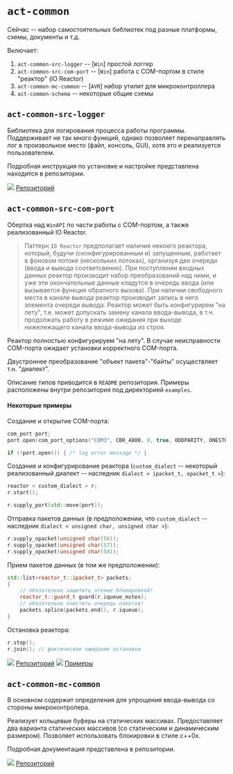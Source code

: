 # `act-common`

Сейчас -- набор самостоятельных библиотек под разные платформы, схемы, документы и т.д.

Включает:

1. `act-common-src-logger` -- [`Win`] простой логгер
1. `act-common-src-com-port` -- [`Win`] работа с COM-портом в стиле "реактор" (IO Reactor)
1. `act-common-mc-common` -- [`AVR`] набор утилит для микроконтроллера
1. `act-common-schema` -- некоторые общие схемы

## `act-common-src-logger`

Библиотека для логирования процесса работы программы. Поддерживает не так много функций, однако позволяет перенаправлять лог в произвольное место (файл, консоль, GUI), хотя это и реализуется пользователем.

Подробная инструкция по установке и настройке представлена находится в репозитории.

![](https://assets-cdn.github.com/favicon.ico) [Репозиторий](https://github.com/Dqxl1t0AQAave4/act-common-src-logger)

## `act-common-src-com-port`

Обертка над `WinAPI` по части работы с COM-портом, а также реализованный IO Reactor.

> Паттерн `IO Reactor` предполагает наличие некоего реактора, который, будучи (сконфигурированным и) запущенным, работает в фоновом потоке (нескольких потоках), организуя две очереди (ввода и вывода соответсвенно). При поступлении входных данных реактор производит набор преобразований над ними, и уже эти окончательные данные кладутся в очередь ввода (или вызывается функция обратного вызова). При наличии свободного места в канале вывода реактор производит запись в него элемента очереди вывода. Реактор может быть конфигурирем "на лету", т.е. может допускать замену канала ввода-вывода, в т.ч. продолжать работу в режиме ожидания при выходе нижележащего канала ввода-вывода из строя.

Реактор полностью конфигурируем "на лету". В случае неисправности COM-порта ожидает установки корректного COM-порта.

Двустроннее преобразование "объект пакета"-"байты" осуществляет т.н. "диалект".

Описание типов приводится в `README` репозитория. Примеры расположены внутри репозитория под директорией `examples`.

#### Некоторые примеры

Создание и открытие COM-порта:

```cpp
com_port port;
port.open(com_port_options("COM3", CBR_4800, 8, true, ODDPARITY, ONESTOPBIT));

if (!port.open()) { /* log error message */ }
```

Создание и конфигурирование реактора (`custom_dialect` -- некоторый реализованный диалект -- наследник `dialect < ipacket_t, opacket_t >`):

```cpp
reactor < custom_dialect > r;
r.start();

r.supply_port(std::move(port));
```

Отправка пакетов данных (в предположении, что `custom_dialect` -- наследник `dialect < unsigned char, unsigned char >`):

```cpp
r.supply_opacket(unsigned char(56));
r.supply_opacket(unsigned char(57));
r.supply_opacket(unsigned char(58));
```

Прием пакетов данных (в том же предположении):

```cpp
std::list<reactor_t::ipacket_t> packets;
{
    // обязательно защитить чтение блокировкой!
    reactor_t::guard_t guard(r.iqueue_mutex);
    // обязательно очистить очередь пакетов!
    packets.splice(packets.end(), r.iqueue);
}
```

Остановка реактора:

```cpp
r.stop();
r.join(); // фактическое ожидание остановки
```

![](https://assets-cdn.github.com/favicon.ico) [Репозиторий](https://github.com/Dqxl1t0AQAave4/act-common-src-com-port)
![](https://assets-cdn.github.com/favicon.ico) [Примеры](https://github.com/Dqxl1t0AQAave4/act-common-src-com-port/tree/develop/src/example)

## `act-common-mc-common`

В основном содержит определения для упрощения ввода-вывода со стороны микроконтролера.

Реализует кольцевые буферы на статических массивах. Предоставляет два варианта статических массивов (со статическим и динамическим размером). Позволяет использовать блокировки в стиле c++0x.

Подробная документация представлена в репозитории.

![](https://assets-cdn.github.com/favicon.ico) [Репозиторий](https://github.com/Dqxl1t0AQAave4/act-common-mc-common)
